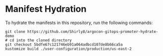 # Manifest Hydration

To hydrate the manifests in this repository, run the following commands:

```shell
git clone https://github.com/Shirly8/argocon-gitops-promoter-hydrate-demo
# cd into the cloned directory
git checkout 5bdfe67c121746eb91a064adbcd107de8b66ca5a
kustomize build ./user-configuration/production/us-east-2
```
